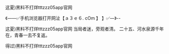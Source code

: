 这夏)黑料不打烊tttzzz05app官网

《——✅手机浏览器打开网沚【ａ３ｅ６. cOm 】 】✅—》--

这夏)黑料不打烊tttzzz05app官网		当局者迷，旁观者清。
	二十五、河水泉源千年在，青春一去不复返。





得过)黑料不打烊tttzzz05app官网
